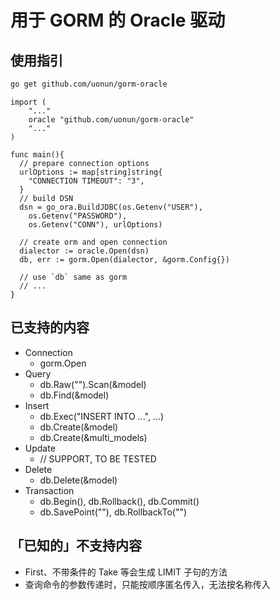 # 用于 GORM 的 Oracle 驱动

## 使用指引

```bash
go get github.com/uonun/gorm-oracle
```

```golang
import (
	"..."
	oracle "github.com/uonun/gorm-oracle"
	"..."
)

func main(){
  // prepare connection options
  urlOptions := map[string]string{
    "CONNECTION TIMEOUT": "3",
  }
  // build DSN
  dsn = go_ora.BuildJDBC(os.Getenv("USER"), 
    os.Getenv("PASSWORD"), 
    os.Getenv("CONN"), urlOptions)

  // create orm and open connection
  dialector := oracle.Open(dsn)
  db, err := gorm.Open(dialector, &gorm.Config{})

  // use `db` same as gorm
  // ...
}
```

## 已支持的内容

- Connection
  - gorm.Open
- Query
  - db.Raw("").Scan(&model)
  - db.Find(&model)
- Insert
  - db.Exec("INSERT INTO ...", ...)
  - db.Create(&model)
  - db.Create(&multi_models)
- Update
  - // SUPPORT, TO BE TESTED
- Delete
  - db.Delete(&model)
- Transaction
  - db.Begin(), db.Rollback(), db.Commit()
  - db.SavePoint(""), db.RollbackTo("")

## 「已知的」不支持内容

- First、不带条件的 Take 等会生成 LIMIT 子句的方法
- 查询命令的参数传递时，只能按顺序匿名传入，无法按名称传入
